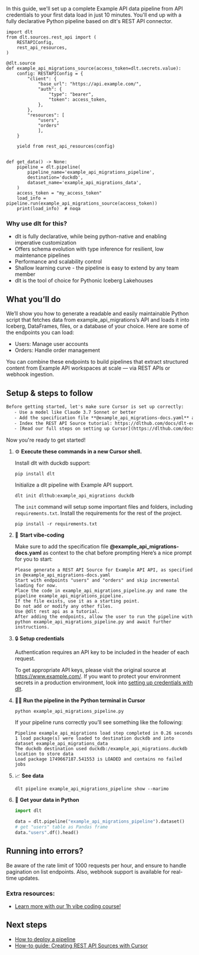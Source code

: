In this guide, we'll set up a complete Example API data pipeline from API credentials to your first data load in just 10 minutes. You'll end up with a fully declarative Python pipeline based on dlt's REST API connector.

```python-outcome
import dlt
from dlt.sources.rest_api import (
    RESTAPIConfig,
    rest_api_resources,
)

@dlt.source
def example_api_migrations_source(access_token=dlt.secrets.value):
    config: RESTAPIConfig = {
        "client": {
            "base_url": "https://api.example.com/",
            "auth": {
                "type": "bearer",
                "token": access_token,
            },
        },
        "resources": [
            "users",
            "orders"
            ],
    }

    yield from rest_api_resources(config)


def get_data() -> None:
    pipeline = dlt.pipeline(
        pipeline_name='example_api_migrations_pipeline',
        destination='duckdb',
        dataset_name='example_api_migrations_data', 
    )
    access_token = "my_access_token"
    load_info = pipeline.run(example_api_migrations_source(access_token))
    print(load_info)  # noqa
```

### Why use dlt for this?

- dlt is fully declarative, while being python-native and enabling imperative customization
- Offers schema evolution with type inference for resilient, low maintenance pipelines
- Performance and scalability control
- Shallow learning curve - the pipeline is easy to extend by any team member
- dlt is the tool of choice for Pythonic Iceberg Lakehouses

## What you’ll do

We’ll show you how to generate a readable and easily maintainable Python script that fetches data from example_api_migrations’s API and loads it into Iceberg, DataFrames, files, or a database of your choice. Here are some of the endpoints you can load:

- Users: Manage user accounts
- Orders: Handle order management

You can combine these endpoints to build pipelines that extract structured content from Example API workspaces at scale — via REST APIs or webhook ingestion.

## Setup & steps to follow

```default
Before getting started, let's make sure Cursor is set up correctly:
   - Use a model like Claude 3.7 Sonnet or better
   - Add the specification file **@example_api_migrations-docs.yaml** as context
   - Index the REST API Source tutorial: https://dlthub.com/docs/dlt-ecosystem/verified-sources/rest_api/ and add it to context as **@dlt rest api**
   - [Read our full steps on setting up Cursor](https://dlthub.com/docs/dlt-ecosystem/llm-tooling/cursor-restapi#23-configuring-cursor-with-documentation)
```

Now you're ready to get started! 

1. ⚙️ **Execute these commands in a new Cursor shell.**
    
    Install dlt with duckdb support:
    ```shell
    pip install dlt
    ```

    Initialize a dlt pipeline with Example API support.
    ```shell
    dlt init dlthub:example_api_migrations duckdb
    ```

    The `init` command will setup some important files and folders, including `requirements.txt`. Install the requirements for the rest of the project.
    ```shell
    pip install -r requirements.txt
    ```
    
2. 🤠 **Start vibe-coding**
    
    Make sure to add the specification file **@example_api_migrations-docs.yaml** as context to the chat before prompting
    Here’s a nice prompt for you to start: 
    
    ```prompt
    Please generate a REST API Source for Example API API, as specified in @example_api_migrations-docs.yaml 
    Start with endpoints "users" and "orders" and skip incremental loading for now. 
    Place the code in example_api_migrations_pipeline.py and name the pipeline example_api_migrations_pipeline. 
    If the file exists, use it as a starting point. 
    Do not add or modify any other files. 
    Use @dlt rest api as a tutorial. 
    After adding the endpoints, allow the user to run the pipeline with python example_api_migrations_pipeline.py and await further instructions.
    ```

    
3. 🔒 **Setup credentials** 
    
    Authentication requires an API key to be included in the header of each request.
    
    To get appropriate API keys, please visit the original source at https://www.example.com/.
    If you want to protect your environment secrets in a production environment, look into [setting up credentials with dlt](https://dlthub.com/docs/walkthroughs/add_credentials).
    
4. 🏃‍♀️ **Run the pipeline in the Python terminal in Cursor**
    
    ```shell
    python example_api_migrations_pipeline.py
    ```
    
    If your pipeline runs correctly you’ll see something like the following:
    
    ```shell
    Pipeline example_api_migrations load step completed in 0.26 seconds
    1 load package(s) were loaded to destination duckdb and into dataset example_api_migrations_data
    The duckdb destination used duckdb:/example_api_migrations.duckdb location to store data
    Load package 1749667187.541553 is LOADED and contains no failed jobs
    ```
    
5. 📈 **See data**
    
    ```shell
    dlt pipeline example_api_migrations_pipeline show --marimo
    ```
    
6. 🐍 **Get your data in Python**
    
    ```python
    import dlt

   data = dlt.pipeline("example_api_migrations_pipeline").dataset()
   # get "users" table as Pandas frame
   data."users".df().head()
    ```

## Running into errors?

Be aware of the rate limit of 1000 requests per hour, and ensure to handle pagination on list endpoints. Also, webhook support is available for real-time updates.

### Extra resources:

- [Learn more with our 1h vibe coding course!](https://www.youtube.com/watch?v=GGid70rnJuM)

## Next steps

- [How to deploy a pipeline](https://dlthub.com/docs/walkthroughs/deploy-a-pipeline)
- [How-to guide: Creating REST API Sources with Cursor](https://dlthub.com/docs/dlt-ecosystem/llm-tooling/cursor-restapi)
